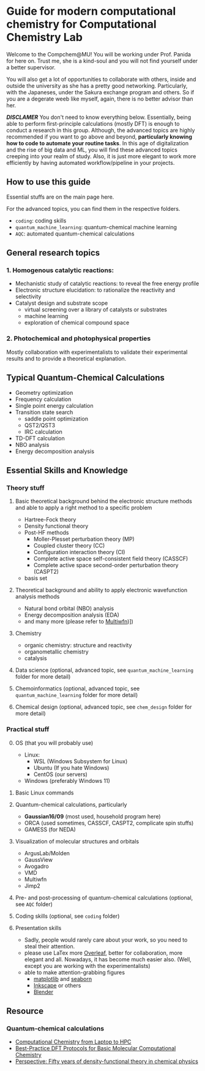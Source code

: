 # Guide for modern computational chemistry for Computational Chemistry Lab

Welcome to the Compchem@MU! You will be working under Prof. Panida for here on. Trust me, she is a kind-soul and you will not find yourself under a better supervisor. 

You will also get a lot of opportunities to collaborate with others, inside and outside the university as she has a pretty good networking. Particularly, with the Japaneses, under the Sakura exchange program and others. So if you are a degerate weeb like myself, again, there is no better advisor than her.

***DISCLAMER*** You don't need to know everything below. Essentially, being able to perform first-principle calculations (mostly DFT) is enough to conduct a research in this group. Although, the advanced topics are highly recommended if you want to go above and beyond, **particularly knowing how to code to automate your routine tasks**. In this age of digitalization and the rise of big data and ML, you will find these advanced topics creeping into your realm of study. Also, it is just more elegant to work more efficiently by having automated workflow/pipeline in your projects.


## How to use this guide

Essential stuffs are on the main page here.

For the advanced topics, you can find them in the respective folders.
- `coding`: coding skills
- `quantum_machine_learning`: quantum-chemical machine learning
- `AQC`: automated quantum-chemical calculations


## General research topics 

### 1. Homogenous catalytic reactions:
- Mechanistic study of catalytic reactions: to reveal the free energy profile   
- Electronic structure elucidation: to rationalize the reactivity and selectivity
- Catalyst design and substrate scope
    - virtual screening over a library of catalysts or substrates
    - machine learning 
    - exploration of chemical compound space 

### 2. Photochemical and photophysical properties
Mostly collaboration with experimentalists to validate their experimental results and to provide a theoretical explanation.


## Typical Quantum-Chemical Calculations

- Geometry optimization
- Frequency calculation
- Single point energy calculation
- Transition state search
    - saddle point optimization
    - QST2/QST3
    - IRC calculation
- TD-DFT calculation
- NBO analysis
- Energy decomposition analysis

## Essential Skills and Knowledge

### Theory stuff
1. Basic theoretical background behind the electronic structure methods and able to apply a right method to a specific problem
    - Hartree-Fock theory
    - Density functional theory
    - Post-HF methods
        - Moller-Plesset perturbation theory (MP)
        - Coupled cluster theory (CC)
        - Configuration interaction theory (CI)
        - Complete active space self-consistent field theory (CASSCF)
        - Complete active space second-order perturbation theory (CASPT2)
    - basis set

2. Theoretical background and ability to apply electronic wavefunction analysis methods
    - Natural bond orbital (NBO) analysis
    - Energy decomposition analysis (EDA)
    - and many more (please refer to [Multiwfn](http://sobereva.com/multiwfn/))])

3. Chemistry
    - organic chemistry: structure and reactivity
    - organometallic chemistry
    - catalysis

4. Data science (optional, advanced topic, see `quantum_machine_learning` folder for more detail)

5. Chemoinformatics (optional, advanced topic, see `quantum_machine_learning` folder for more detail)

6. Chemical design (optional, advanced topic, see `chem_design` folder for more detail)


### Practical stuff 

0. OS (that you will probably use)
    - Linux: 
        - WSL (Windows Subsystem for Linux)
        - Ubuntu (If you hate Windows)
        - CentOS (our servers)
    - Windows (preferably Windows 11)


1. Basic Linux commands
 
2. Quantum-chemical calculations, particularly
    - **Gaussian16/09** (most used, household program here) 
    - ORCA (used sometimes, CASSCF, CASPT2, complicate spin stuffs)
    - GAMESS (for NEDA)
3. Visualization of molecular structures and orbitals
    - ArgusLab/Molden
    - GaussView 
    - Avogadro
    - VMD
    - Multiwfn
    - Jimp2
4. Pre- and post-processing of quantum-chemical calculations (optional, see `AQC` folder)

5. Coding skills (optional, see `coding` folder)

6. Presentation skills
    - Sadly, people would rarely care about your work, so you need to steal their attention.
    - please use LaTex more [Overleaf](https://www.overleaf.com/), better for collaboration, more elegant and all. Nowadays, it has become much easier also. (Well, except you are working with the experimentalists)
    - able to make attention-grabbing figures
        - [matplotlib](https://matplotlib.org/) and [seaborn](https://seaborn.pydata.org/)
        - [Inkscape](https://inkscape.org/) or others
        - [Blender](https://www.blender.org/)

## Resource

### Quantum-chemical calculations
- [Computational Chemistry from Laptop to HPC](https://kthpanor.github.io/echem/docs/title.html)
- [Best-Practice DFT Protocols for Basic Molecular Computational Chemistry](https://onlinelibrary.wiley.com/doi/full/10.1002/ange.202205735)
- [Perspective: Fifty years of density-functional theory in chemical physics](https://pubs.aip.org/aip/jcp/article/140/18/18A301/149389/Perspective-Fifty-years-of-density-functional)